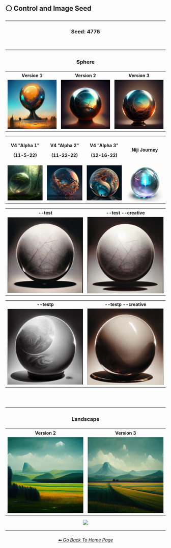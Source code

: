 <h2>⚪ Control and Image Seed</h2>

<hr><!--------------->

<div align="center">

<h3>Seed: 4776</h3>

<br>

<table>
	<tr align=center valign=middle>
		<th colspan=3><h3>Sphere</h3></th>
	</tr>
	<tr align=center valign=middle>
		<th>Version 1</th>
		<th>Version 2</th>
		<th>Version 3</th>
	</tr>
	<tr align=center valign=middle>
		<td>
			<img src="https://github.com/willwulfken/MidJourney-Styles-and-Keywords-Reference-Light/blob/main/Images/MJ_V1/Midjourney_Styles_(sphere)/_sphere_--seed4776.webp?raw=true" width="256" />
		</td>
		<td>
			<img src="https://github.com/willwulfken/MidJourney-Styles-and-Keywords-Reference-Light/blob/main/Images/MJ_V2/MidJourney_Styles_(sphere)/_sphere_--seed4776.webp?raw=true" width="256" />
		</td>
		<td>
			<img src="https://github.com/willwulfken/MidJourney-Styles-and-Keywords-Reference-Light/blob/main/Images/MJ_V3/MidJourney_Styles_(sphere)/_sphere_--seed4776.webp?raw=true"  width="256" />
		</td>
	</tr>
</table>

<table>
	<tr align=center valign=middle>
        <th><br>V4 "Alpha 1"<p>(11-5-22)</p></th>
        <th><br>V4 "Alpha 2"<p>(11-22-22)</p></th>
		<th><br>V4 "Alpha 3"<p>(12-16-22)</p></th>
		<th>Niji Journey</th>
	</tr>
	<tr align=center valign=middle>
    	<td>
			<img src="https://github.com/willwulfken/MidJourney-Styles-and-Keywords-Reference-Light/blob/main/Images/Midjourney_Beta_Features/MJ_V4_Alpha/V4_Alpha_1/Midjourney_Styles/Sphere.webp?raw=true" width="256" />
		</td>
    	<td>
			<img src="https://github.com/willwulfken/MidJourney-Styles-and-Keywords-Reference-Light/blob/main/Images/Midjourney_Beta_Features/MJ_V4_Alpha/V4_Alpha_2/Midjourney_Styles/Sphere.webp?raw=true" width="256" />
		</td>
    	<td>
			<img src="https://github.com/willwulfken/MidJourney-Styles-and-Keywords-Reference-Light/blob/main/Images/Midjourney_Beta_Features/MJ_V4_Alpha/V4_Alpha_3/Midjourney_Styles/Sphere.webp?raw=true" width="256" />
		</td>
		<td>
			<img src="https://github.com/willwulfken/MidJourney-Styles-and-Keywords-Reference-Light/blob/main/Images/Niji_Journey/MidJourney_Styles/Sphere.webp?raw=true" width="256" />
		</td>
	</tr>
</table>

<table>
	<tr align=center valign=middle>
        <th>--test</th>
		<th>--test --creative</th>
	</tr>
	<tr align=center valign=middle>
        <td>
			<img src="https://github.com/willwulfken/MidJourney-Styles-and-Keywords-Reference-Light/blob/main/Images/Midjourney_Beta_Features/test/Midjourney_Styles/Sphere.webp?raw=true" width="256" />
		</td>
        <td>
			<img src="https://github.com/willwulfken/MidJourney-Styles-and-Keywords-Reference-Light/blob/main/Images/Midjourney_Beta_Features/test_creative/Midjourney_Styles/Sphere.webp?raw=true" width="256" />
		</td>
	</tr>
</table>

<table>
	<tr align=center valign=middle>
		<th>--testp</th>
		<th>--testp --creative</th>
	</tr>
	<tr align=center valign=middle>
        <td>
        	<img src="https://github.com/willwulfken/MidJourney-Styles-and-Keywords-Reference-Light/blob/main/Images/Midjourney_Beta_Features/testp/Midjourney_Styles/Sphere.webp?raw=true" width="256" />
        </td>
        <td>
        	<img src="https://github.com/willwulfken/MidJourney-Styles-and-Keywords-Reference-Light/blob/main/Images/Midjourney_Beta_Features/testp_creative/Midjourney_Styles/Sphere.webp?raw=true" width="256" />
        </td>
	</tr>
</table>

<br><br>

<table>
	<tr align=center valign=middle>
		<th colspan=2><h3>Landscape</h3></th>
	</tr>
	<tr align=center valign=middle>
		<th>Version 2</th>
		<th>Version 3</th>
	</tr>
	<tr align=center valign=middle>
		<td>
			<img src="https://github.com/willwulfken/MidJourney-Styles-and-Keywords-Reference-Light/blob/main/Images/MJ_V2/MidJourney_Styles_(landscape)/_landscape_--seed4776.webp?raw=true" width="256" />
		</td>
		<td>
			<img src="https://github.com/willwulfken/MidJourney-Styles-and-Keywords-Reference-Light/blob/main/Images/MJ_V3/MidJourney_Styles_(landscape)/_landscape_--seed4776.webp?raw=true"  width="256" />
		</td>
	</tr>
</table>

<a href="https://github.com/Arthur-Von-WikleTits/Egg"><picture>
  <source media="(prefers-color-scheme: dark)" srcset="https://github.com/willwulfken/MidJourney-Styles-and-Keywords-Reference-Light/blob/main/Images/Repo_Parts/WEBP/Buttons/Buttons/test/rect_dark.webp?raw=true">
  <source media="(prefers-color-scheme: light)" srcset="https://github.com/willwulfken/MidJourney-Styles-and-Keywords-Reference-Light/blob/main/Images/Repo_Parts/WEBP/Buttons/Buttons/test/rect_light.webp?raw=true">
  <img src="https://github.com/willwulfken/MidJourney-Styles-and-Keywords-Reference-Light/blob/main/Images/Repo_Parts/WEBP/Buttons/Buttons/test/rect_light.webp?raw=true"></a>
</picture>

</div>

<hr><!--------------->
<div align="center">
<h6><a href="https://github.com/willwulfken/MidJourney-Styles-and-Keywords-Reference-Light/blob/main/README.md">⬅ Go Back To Home Page</a></h6>
</div>